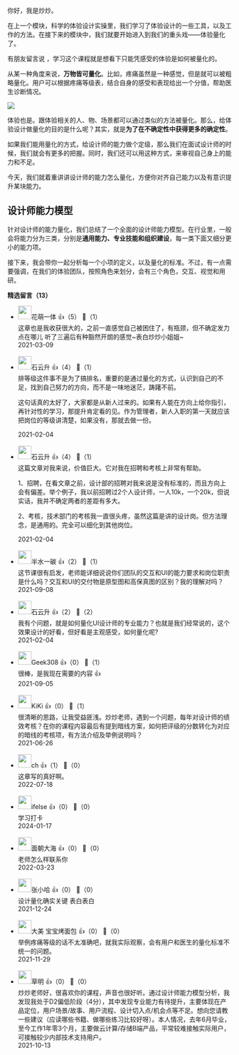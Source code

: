 你好，我是炒炒。

在上一个模块，科学的体验设计实操里，我们学习了体验设计的一些工具，以及工作的方法。在接下来的模块中，我们就要开始进入到我们的重头戏——体验量化了。

有朋友留言说 ，学习这个课程就是想看下只能凭感受的体验是如何被量化的。

从某一种角度来说，**万物皆可量化**。比如，疼痛虽然是一种感觉，但是就可以被粗略量化。用户可以根据疼痛等级表，结合自身的感受和表现给出一个分值，帮助医生诊断情况。

![](https://static001.geekbang.org/resource/image/19/a3/19472aayyd4fd7f767b7413a47a7b8a3.jpg?wh=2284%2A370)

体验也是。跟体验相关的人、物、场景都可以通过类似的方法被量化。那么，给体验设计做量化的目的是什么呢？其实，就是**为了在不确定性中获得更多的确定性**。

如果我们能用量化的方式，给设计师的能力做个定级，那么我们在面试设计师的时候，我们就会有更多的把握。同时，我们还可以用这种方式，来审视自己身上的能力和不足。

今天，我们就着重讲讲设计师的能力怎么量化，方便你对齐自己能力以及有意识提升某块能力。

## 设计师能力模型

针对设计师的能力量化，我们总结了一个全面的设计师能力模型。在行业里，一般会将能力分为三类，分别是**通用能力、专业技能和组织建设**，每一类下面又细分更小的能力项。

接下来，我会带你一起分析每一个小项的定义，以及量化的标准。不过，有一点需要强调，在我们的体验团队，按照角色来划分，会有三个角色，交互、视觉和用研。
<div><strong>精选留言（13）</strong></div><ul>
<li><img src="https://static001.geekbang.org/account/avatar/00/16/ec/23/a2469a1b.jpg" width="30px"><span>花萌一体</span> 👍（5） 💬（1）<div>这章也是我收获很大的，之前一直感觉自己被困住了，有瓶颈，但不确定发力点在哪儿 听了三遍后有种豁然开朗的感觉~表白炒炒小姐姐~</div>2021-03-09</li><br/><li><img src="https://static001.geekbang.org/account/avatar/00/0f/a0/c3/c5db35df.jpg" width="30px"><span>石云升</span> 👍（4） 💬（1）<div>排等级这件事不是为了搞排名，重要的是通过量化的方式，认识到自己的不足，找到自己努力的方向，而不是一味地迷茫，踌躇不前。

这句话真的太好了，大家都是从新人过来的。如果有人能在方向上给你指引，再针对性的学习，那提升肯定看的见。作为管理者，新人入职的第一天就应该把岗位的等级讲清楚，如果没有，那就去做一份。</div>2021-02-04</li><br/><li><img src="https://static001.geekbang.org/account/avatar/00/0f/a0/c3/c5db35df.jpg" width="30px"><span>石云升</span> 👍（4） 💬（1）<div>这篇文章对我来说，价值巨大。它对我在招聘和考核上非常有帮助。

1、招聘，在看文章之前，设计部的招聘对我来说是没有标准的，而且方向上会有偏差。举个例子，我以前招聘过2个人设计师，一人10k，一个20k，但说实话，我并不确定两者的差距有多大。

2、考核，技术部门的考核我一直很头疼，虽然这篇是讲的设计岗。但方法理念，是通用的。完全可以细化到其他岗位。</div>2021-02-04</li><br/><li><img src="https://static001.geekbang.org/account/avatar/00/2a/12/ec/86cf067a.jpg" width="30px"><span>半水一碳</span> 👍（2） 💬（1）<div>这节课很有启发，老师能详细说说你们团队的交互和UI的能力要求和岗位职责是什么吗？交互和UI的交付物是原型图和高保真图的区别？我的理解对吗？</div>2021-09-08</li><br/><li><img src="https://static001.geekbang.org/account/avatar/00/0f/a0/c3/c5db35df.jpg" width="30px"><span>石云升</span> 👍（2） 💬（2）<div>我有个问题，就是如何量化UI设计师的专业能力？也就是我们经常说的，这个效果设计的好看，但好看是主观感受，如何量化呢?</div>2021-02-04</li><br/><li><img src="http://thirdwx.qlogo.cn/mmopen/vi_32/tVI59CydicXHicje7Zhfa2Tt3dFbkNklgib4sJKc0PsjzyCL35gic5iboCoqVFic0PIK9YRzbfdEjbqFmgEDkoph4wrg/132" width="30px"><span>Geek308</span> 👍（0） 💬（1）<div>很棒，是我现在需要的内容 👍</div>2021-09-05</li><br/><li><img src="https://static001.geekbang.org/account/avatar/00/28/46/5a/1cbfcdf3.jpg" width="30px"><span>KiKi</span> 👍（0） 💬（1）<div>很清晰的思路，让我受益匪浅。炒炒老师，遇到一个问题，每年对设计师的绩效考核？在你的课程内容最后有提到暗线方案，如何把评级的分数转化为对应的暗线的考核项，有方法介绍及举例说明吗？</div>2021-06-26</li><br/><li><img src="https://static001.geekbang.org/account/avatar/00/10/36/f7/177d77d7.jpg" width="30px"><span>ch</span> 👍（1） 💬（0）<div>这章写的真好啊。</div>2022-07-18</li><br/><li><img src="https://static001.geekbang.org/account/avatar/00/26/eb/d7/90391376.jpg" width="30px"><span>ifelse</span> 👍（0） 💬（0）<div>学习打卡</div>2024-01-17</li><br/><li><img src="https://static001.geekbang.org/account/avatar/00/18/9e/2d/c84ac7d8.jpg" width="30px"><span>面朝大海</span> 👍（0） 💬（0）<div>老师怎么样联系你</div>2022-03-23</li><br/><li><img src="https://static001.geekbang.org/account/avatar/00/2b/a5/4c/54103730.jpg" width="30px"><span>张小哈</span> 👍（0） 💬（0）<div>设计量化确实关键 表白表白</div>2021-12-24</li><br/><li><img src="https://static001.geekbang.org/account/avatar/00/2b/8a/23/11e528cc.jpg" width="30px"><span>大美 宝宝烤面包</span> 👍（0） 💬（0）<div>举例疼痛等级的话不太准确吧，就我实际观察，会有用户和医生的量化标准不统一的问题。</div>2021-11-29</li><br/><li><img src="https://static001.geekbang.org/account/avatar/00/19/73/b2/d558c3c5.jpg" width="30px"><span>草明</span> 👍（0） 💬（0）<div>炒炒老师好，很喜欢你的课程，声音也很好听。通过设计师能力模型分析，我发现我处于D2偏低阶段（4分），其中发现专业能力有待提升，主要体现在产品定位，用户场景&#47;故事、用户流程、设计切入点&#47;机会点等不足。想向您请教一些建议（应读哪些书籍、做哪些练习比较好呀）。本人情况，去年6月毕业，至今工作1年零3个月，主要做云计算&#47;存储B端产品，平常较难接触实际用户，可接触较少内部技术支持用户。</div>2021-10-13</li><br/>
</ul>